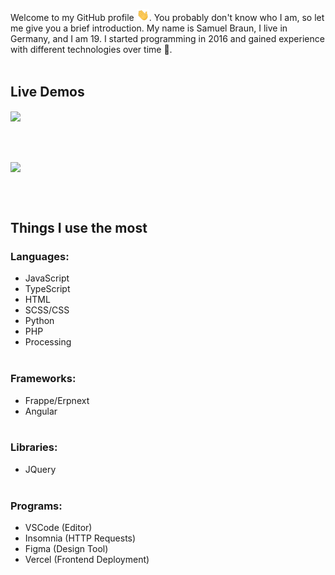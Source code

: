 Welcome to my GitHub profile <img src="https://raw.githubusercontent.com/MindLabor/MindLabor/master/wave.gif" width="20px">. You probably don't know who I am, so let me give you a brief introduction. My name is Samuel Braun, I live in Germany, and I am 19. I started programming in 2016 and gained experience with different technologies over time 🧰.
&nbsp;<br>&nbsp;

## Live Demos
<a href="https://mindlabordev.github.io/Frac/">
  <img align="center" src="https://raw.githubusercontent.com/MindLaborDev/MindLaborDev/master/preview/frac.svg" />
</a>

&nbsp;<br>&nbsp;

<a href="https://mindlabordev.github.io/DFT-Machine/">
  <img align="center" src="https://raw.githubusercontent.com/MindLaborDev/MindLaborDev/master/preview/dft.svg" />
</a>

&nbsp;<br>&nbsp;

## Things I use the most

### **Languages:** 
* JavaScript
* TypeScript
* HTML
* SCSS/CSS
* Python
* PHP
* Processing
&nbsp;<br>&nbsp;

### **Frameworks:** 
* Frappe/Erpnext
* Angular
&nbsp;<br>&nbsp;

### **Libraries:** 
* JQuery
&nbsp;<br>&nbsp;

### **Programs:** 
* VSCode (Editor)
* Insomnia (HTTP Requests)
* Figma (Design Tool)
* Vercel (Frontend Deployment)



&nbsp;<br>&nbsp;

